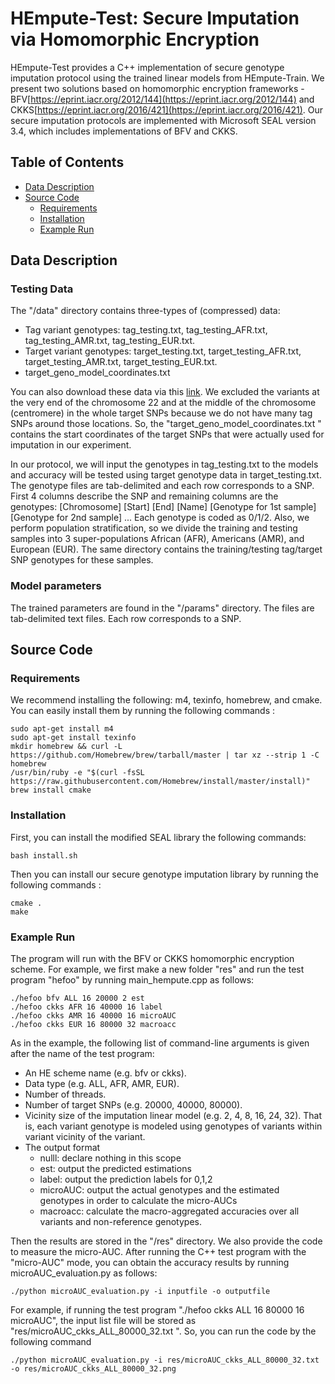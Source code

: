 # HEmpute-Test: Secure Imputation via Homomorphic Encryption

HEmpute-Test provides a C++ implementation of secure genotype imputation protocol using the trained linear models from HEmpute-Train. We present two solutions based on homomorphic encryption frameworks - BFV[https://eprint.iacr.org/2012/144](https://eprint.iacr.org/2012/144) and CKKS[https://eprint.iacr.org/2016/421](https://eprint.iacr.org/2016/421). Our secure imputation protocols are implemented with Microsoft SEAL version 3.4, which includes implementations of BFV and CKKS.

## Table of Contents
- [Data Description](#data-description)
- [Source Code](#source-code)
    - [Requirements](#requirements)
    - [Installation](#installation)
    - [Example Run](#example-run)

## Data Description
### Testing Data
The "/data" directory contains three-types of (compressed) data:
- Tag variant genotypes: tag_testing.txt, tag_testing_AFR.txt, tag_testing_AMR.txt, tag_testing_EUR.txt.
- Target variant genotypes: target_testing.txt, target_testing_AFR.txt, target_testing_AMR.txt, target_testing_EUR.txt.
- target_geno_model_coordinates.txt 

You can also download these data via this [link](https://github.com/K-miran/secure-imputation/tree/master/data).
We excluded the variants at the very end of the chromosome 22 and at the middle of the chromosome (centromere) in the whole target SNPs because we do not have many tag SNPs around those locations. So, the "target_geno_model_coordinates.txt " contains the start coordinates of the target SNPs that were actually used for imputation in our experiment. 

In our protocol, we will input the genotypes in tag_testing.txt to the models and accuracy will be tested using target genotype data in target_testing.txt. 
The genotype files are tab-delimited and each row corresponds to a SNP. First 4 columns describe the SNP and remaining columns are the genotypes:
[Chromosome] [Start] [End] [Name] [Genotype for 1st sample] [Genotype for 2nd sample] ...
Each genotype is coded as 0/1/2. Also, we perform population stratification, so we divide the training and testing samples into 3 super-populations African (AFR), Americans (AMR), and European (EUR). The same directory contains the training/testing tag/target SNP genotypes for these samples.

### Model parameters
The trained parameters are found in the "/params" directory. The files are tab-delimited text files. Each row corresponds to a SNP.

## Source Code

### Requirements
We recommend installing the following: m4, texinfo, homebrew, and cmake. You can easily install them by running the following commands :
```
sudo apt-get install m4
sudo apt-get install texinfo 
mkdir homebrew && curl -L https://github.com/Homebrew/brew/tarball/master | tar xz --strip 1 -C homebrew
/usr/bin/ruby -e "$(curl -fsSL https://raw.githubusercontent.com/Homebrew/install/master/install)"
brew install cmake  
```

### Installation
First, you can install the modified SEAL library the following commands:
```
bash install.sh
```
Then you can install our secure genotype imputation library by running the following commands :
```
cmake . 
make
```

### Example Run
The program will run with the BFV or CKKS homomorphic encryption scheme.
For example, we first make a new folder "res" and run the test program "hefoo"  by running main_hempute.cpp as follows:

```
./hefoo bfv ALL 16 20000 2 est
./hefoo ckks AFR 16 40000 16 label
./hefoo ckks AMR 16 40000 16 microAUC
./hefoo ckks EUR 16 80000 32 macroacc
```
As in the example, the following list of command-line arguments is given after the name of the test program:
- An HE scheme name (e.g. bfv or ckks).
- Data type (e.g. ALL, AFR, AMR, EUR). 
- Number of threads.
- Number of target SNPs (e.g. 20000, 40000, 80000).
- Vicinity size of the imputation linear model (e.g. 2, 4, 8, 16, 24, 32). That is, each variant genotype is modeled using genotypes of variants within variant vicinity of the variant.
- The output format
    - nulll: declare nothing in this scope
    - est: output the predicted estimations
    - label: output the prediction labels for 0,1,2
    - microAUC: output the actual genotypes and  the estimated genotypes in order to calculate the micro-AUCs
    - macroacc: calculate the macro-aggregated accuracies over all variants and non-reference genotypes. 

Then the results are stored in the "/res" directory. 
We also provide the code to measure the micro-AUC. After running the C++ test program with the "micro-AUC" mode, you can obtain the accuracy results by running microAUC_evaluation.py as follows: 
```
./python microAUC_evaluation.py -i inputfile -o outputfile
```
For example, if running the test program "./hefoo ckks ALL 16 80000 16 microAUC", the input list file will be stored as "res/microAUC_ckks_ALL_80000_32.txt ". So, you can run the code by the following command
```
./python microAUC_evaluation.py -i res/microAUC_ckks_ALL_80000_32.txt -o res/microAUC_ckks_ALL_80000_32.png 
```
